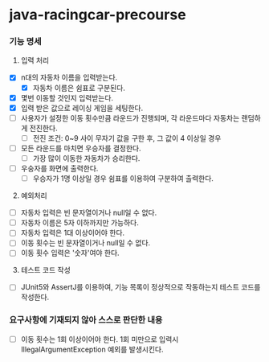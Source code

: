# java-racingcar-precourse

### 기능 명세

1. 입력 처리

- [x] n대의 자동차 이름을 입력받는다.
    - [x] 자동차 이름은 쉼표로 구분된다.
- [x] 몇번 이동할 것인지 입력받는다.
- [x] 입력 받은 값으로 레이싱 게임을 세팅한다.
- [ ] 사용자가 설정한 이동 횟수만큼 라운드가 진행되며, 각 라운드마다 자동차는 랜덤하게 전진한다.
    - [ ] 전진 조건: 0~9 사이 무자기 값을 구한 후, 그 값이 4 이상일 경우
- [ ] 모든 라운드를 마치면 우승자를 결정한다.
    - [ ] 가장 많이 이동한 자동차가 승리한다.
- [ ] 우숭자를 화면에 출력한다.
    - [ ] 우승자가 1명 이상일 경우 쉼표를 이용하여 구분하여 출력한다.

2. 예외처리

- [ ] 자동차 입력은 빈 문자열이거나 null일 수 없다.
- [ ] 자동차 이름은 5자 이하까지만 가능하다.
- [ ] 자동차 입력은 1대 이상이어야 한다.
- [ ] 이동 횟수는 빈 문자열이거나 null일 수 없다.
- [ ] 이동 횟수 입력은 '숫자'여야 한다.

3. 테스트 코드 작성

- [ ] JUnit5와 AssertJ를 이용하여, 기능 목록이 정상적으로 작동하는지 테스트 코드를 작성한다.

### 요구사항에 기재되지 않아 스스로 판단한 내용

- [ ] 이동 횟수는 1회 이상이어야 한다. 1회 미만으로 입력시 IllegalArgumentException 예외를 발생시킨다.
